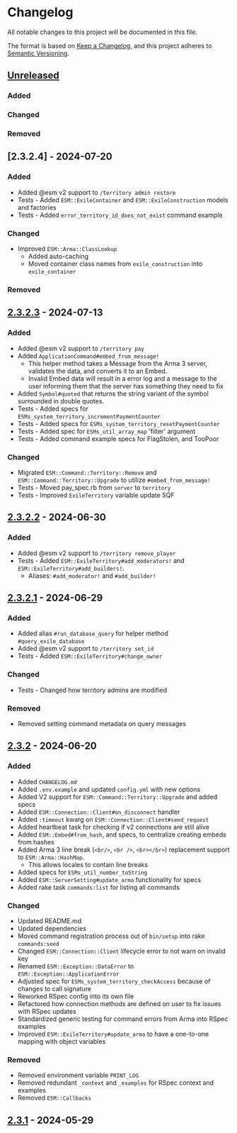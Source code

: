 # Changelog

All notable changes to this project will be documented in this file.

The format is based on [Keep a Changelog](https://keepachangelog.com/en/1.1.0/),
and this project adheres to [Semantic Versioning](https://semver.org/spec/v2.0.0.html).

## [Unreleased]

### Added

### Changed

### Removed

## [2.3.2.4] - 2024-07-20

### Added
- Added @esm v2 support to `/territory admin restore`
- Tests - Added `ESM::ExileContainer` and `ESM::ExileConstruction` models and factories
- Tests - Added `error_territory_id_does_not_exist` command example

### Changed
- Improved `ESM::Arma::ClassLookup`
    - Added auto-caching
    - Moved container class names from `exile_construction` into `exile_container`

### Removed

## [2.3.2.3] - 2024-07-13

### Added
- Added @esm v2 support to `/territory pay`
- Added `ApplicationCommand#embed_from_message!`
    - This helper method takes a Message from the Arma 3 server, validates the data, and converts it to an Embed.
    - Invalid Embed data will result in a error log and a message to the user informing them that the server has something they need to fix
- Added `Symbol#quoted` that returns the string variant of the symbol surrounded in double quotes.
- Tests - Added specs for `ESMs_system_territory_incrementPaymentCounter`
- Tests - Added specs for `ESMs_system_territory_resetPaymentCounter`
- Tests - Added spec for `ESMs_util_array_map` 'filter' argument
- Tests - Added command example specs for FlagStolen, and TooPoor

### Changed
- Migrated `ESM::Command::Territory::Remove` and `ESM::Command::Territory::Upgrade` to utilize `#embed_from_message!`
- Tests - Moved pay_spec.rb from `server` to `territory`
- Tests - Improved `ExileTerritory` variable update SQF

## [2.3.2.2] - 2024-06-30

### Added
- Added @esm v2 support to `/territory remove_player`
- Tests - Added `ESM::ExileTerritory#add_moderators!` and `ESM::ExileTerritory#add_builders!`.
    - Aliases: `#add_moderator!` and `#add_builder!`

## [2.3.2.1] - 2024-06-29

### Added
- Added alias `#run_database_query` for helper method `#query_exile_database`
- Added @esm v2 support to `/territory set_id`
- Tests - Added `ESM::ExileTerritory#change_owner`

### Changed
- Tests - Changed how territory admins are modified

### Removed
- Removed setting command metadata on query messages

## [2.3.2] - 2024-06-20

### Added
- Added `CHANGELOG.md`
- Added `.env.example` and updated `config.yml` with new options
- Added V2 support for `ESM::Command::Territory::Upgrade` and added specs
- Added `ESM::Connection::Client#on_disconnect` handler
- Added  `:timeout` kwarg on `ESM::Connection::Client#send_request`
- Added heartbeat task for checking if v2 connections are still alive
- Added `ESM::Embed#from_hash`, and specs, to centralize creating embeds from hashes
- Added Arma 3 line break (`<br/>`, `<br />`, `<br></br>`) replacement support to `ESM::Arma::HashMap`.
    - This allows locales to contain line breaks
- Added specs for `ESMs_util_number_toString`
- Added `ESM::ServerSetting#update_arma` functionality for specs
- Added rake task `commands:list` for listing all commands

### Changed
- Updated README.md
- Updated dependencies
- Moved command registration process out of `bin/setup` into rake `commands:seed`
- Changed `ESM::Connection::Client` lifecycle error to not warn on invalid key
- Renamed `ESM::Exception::DataError` to `ESM::Exception::ApplicationError`
- Adjusted spec for `ESMs_system_territory_checkAccess` because of changes to call signature
- Reworked RSpec config into its own file
- Refactored how connection methods are defined on user to fix issues with RSpec updates
- Standardized generic testing for command errors from Arma into RSpec examples
- Improved `ESM::ExileTerritory#update_arma` to have a one-to-one mapping with object variables

### Removed
- Removed environment variable `PRINT_LOG`
- Removed redundant `_context` and `_examples` for RSpec context and examples
- Removed `ESM::Callbacks`

## [2.3.1] - 2024-05-29

[Unreleased]: https://github.com/itsthedevman/esm_bot/compare/main..v2.3.2.3
[2.3.2.3]: https://github.com/itsthedevman/esm_bot/compare/v2.3.2.3..v2.3.2.2
[2.3.2.2]: https://github.com/itsthedevman/esm_bot/compare/v2.3.2.2..v2.3.2.1
[2.3.2.1]: https://github.com/itsthedevman/esm_bot/compare/v2.3.2.1..v2.3.2
[2.3.2]: https://github.com/itsthedevman/esm_bot/compare/v2.3.2..v2.3.1
[2.3.1]: https://github.com/itsthedevman/esm_bot/compare/v2.3.1..v2.3.0
